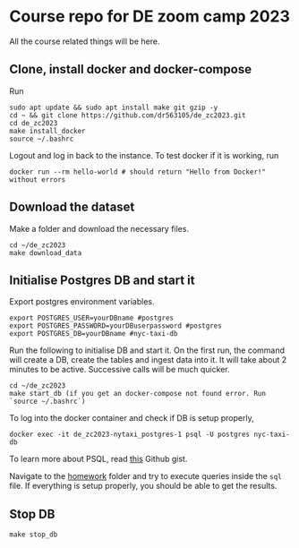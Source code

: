 # Course repo for DE zoom camp 2023

All the course related things will be here.

## Clone, install docker and docker-compose

Run
```
sudo apt update && sudo apt install make git gzip -y
cd ~ && git clone https://github.com/dr563105/de_zc2023.git
cd de_zc2023
make install_docker
source ~/.bashrc
```
Logout and log in back to the instance. To test docker if it is working, run

```
docker run --rm hello-world # should return "Hello from Docker!" without errors
```

## Download the dataset

Make a folder and download the necessary files.
```
cd ~/de_zc2023
make download_data
```
## Initialise Postgres DB and start it

Export postgres environment variables.
```
export POSTGRES_USER=yourDBname #postgres
export POSTGRES_PASSWORD=yourDBuserpassword #postgres
export POSTGRES_DB=yourDBname #nyc-taxi-db
```

Run the following to initialise DB and start it. On the first run, the command will create a DB, create the tables and ingest data into it. It will take about 2 minutes to be active. Successive calls will be much quicker.

```
cd ~/de_zc2023
make start_db (if you get an docker-compose not found error. Run `source ~/.bashrc`)
```

To log into the docker container and check if DB is setup properly,
```
docker exec -it de_zc2023-nytaxi_postgres-1 psql -U postgres nyc-taxi-db
```

To learn more about PSQL, read [this](https://gist.github.com/Kartones/dd3ff5ec5ea238d4c546) Github gist.

Navigate to the [homework](./hw/) folder and try to execute queries inside the `sql` file. If everything is setup properly, you should be able to get the results.
## Stop DB

```
make stop_db
```



